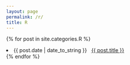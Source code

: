 ```yaml
---
layout: page
permalink: /r/
title: R
---
```


{% for post in site.categories.R %}
 <li><span>{{ post.date | date_to_string }}</span> &nbsp; <a href="{{ post.url | relative_url }}">{{ post.title }}</a></li>
{% endfor %}